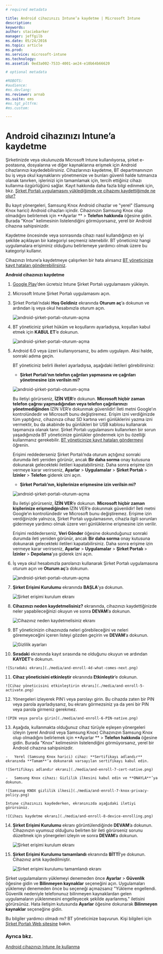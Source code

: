 ```yaml
---
# required metadata

title: Android cihazınızı Intune’a kaydetme | Microsoft Intune
description:
keywords:
author: staciebarker
manager: jeffgilb
ms.date: 05/24/2016
ms.topic: article
ms.prod:
ms.service: microsoft-intune
ms.technology:
ms.assetid: 0ed3a002-7533-4001-ae24-e10b64b66620

# optional metadata

#ROBOTS:
#audience:
#ms.devlang:
ms.reviewer: arnab
ms.suite: ems
#ms.tgt_pltfrm:
#ms.custom:

---
```



# Android cihazınızı Intune’a kaydetme

Şirketinizde veya okulunuzda Microsoft Intune kullanılıyorsa, şirket e-postasına, dosyalarına ve diğer kaynaklarına erişmek için Android cihazlarınızı kaydedebilirsiniz. Cihazlarınızı kaydetme, BT departmanınızın bu iş veya okul kaynaklarını yönetmenize ve bunları güvenli halde tutmanıza olanak tanırken, işlerinizi için tamamlamak için, tercih ettiğiniz cihazı kullanma özgürlüğünü sağlar. Kayıt hakkında daha fazla bilgi edinmek için, bkz. [Şirket Portalı uygulamasını yüklediğimde ve cihazımı kaydettiğimde ne olur?](what-happens-if-you-install-the-Company-Portal-app-and-enroll-your-device-in-intune-android.md)

Bu kayıt yönergeleri, Samsung Knox Android cihazlar ve "yerel" (Samsung Knox harici) Android cihazları içindir. Cihazınızın Samsung Knox olup olmadığını belirlemek için **Ayarlar ** &gt; **Telefon hakkında** öğesine gidin. Burada "Knox" kelimesinin listelendiğini görmüyorsanız, yerel bir Android cihazına sahipsinizdir.

Kaydetme öncesinde veya sonrasında cihazı nasıl kullandığınızı en iyi şekilde açıklayan bir kategoriyi seçmeniz istenebilir. BT yöneticiniz hangi uygulamalara erişiminiz olduğunu belirlemeye yardımcı olmak üzere bu kategoriyi kullanır.

Cihazınızı Intune’a kaydetmeye çalışırken bir hata alırsanız [BT yöneticinize kayıt hataları gönderebilirsiniz](send-enrollment-errors-to-your-it-administrator-android.md).

**Android cihazınızı kaydetme**

1.  [Google Play](http://play.google.com/store/apps/details?id=com.microsoft.windowsintune.companyportal)’den ücretsiz Intune Şirket Portalı uygulamasını yükleyin.

2.  Microsoft Intune Şirket Portalı uygulamasını açın.

3.  Şirket Portalı’ndaki **Hoş Geldiniz** ekranında **Oturum aç**’a dokunun ve ardından iş veya okul hesabınızla oturum açın.

    ![android-şirket-portalı-oturum-açma](./media/and-enroll-0-welcome-screen.png)   

4.  BT yöneticiniz şirket hüküm ve koşullarını ayarladıysa, koşulları kabul etmek için **KABUL ET**’e dokunun.

    ![android-şirket-portalı-oturum-açma](./media/and-enroll-3-accept-terms.png)

5.  Android 6.0 veya üzeri kullanıyorsanız, bu adımı uygulayın. Aksi halde, sonraki adıma geçin. 

    BT yöneticiniz belirli ilkeleri ayarladıysa, aşağıdaki iletileri görebilirsiniz:
    -   **Şirket Portalı’nın telefon çağrıları yapmasına ve çağrıları yönetmesine izin verilsin mi?**

    ![android-şirket-portalı-oturum-açma](./media/and-enroll-3a-allow-phone-access.png)

    Bu iletiyi görürseniz, **İZİN VER**’e dokunun. **Microsoft hiçbir zaman telefon çağrısı yapmadığından veya telefon çağrılarınızı yönetmediğinden** İZİN VER’e dokunmak güvenlidir! İleti metni Google’ın kontrolündedir ve Microsoft bunu değiştiremez. Erişim izni verdiğinizde tüm yaptığınız, cihazınıza cihaz SD kartına veri günlüklerini yazma izni vermektir, bu da akabinde bu günlükleri bir USB kablosu kullanarak taşımanıza olanak tanır. Şirket Portalı uygulamasını kullanırken bir sorun yaşadığınızda BT yöneticinize günlükler göndermek için bu özelliği kullanmanız gerekebilir. [BT yöneticinize kayıt hataları göndermeyi](send-enrollment-errors-to-your-it-administrator-android.md) öğrenin.

    Erişimi reddederseniz Şirket Portalı’nda oturum açtığınız sonraki durumda ileti yeniden görünür, ancak **Bir daha sorma** onay kutusuna dokunarak gelecekteki iletileri kapatabilirsiniz.  Daha sonra erişime izin vermeye karar verirseniz, **Ayarlar** &gt; **Uygulamalar** &gt; **Şirket Portalı** &gt; **İzinler** &gt; **Telefon** giderek izni açın.

    -   **Şirket Portalı’nın, kişilerinize erişmesine izin verilsin mi?**

    ![android-şirket-portalı-oturum-açma](./media/and-enroll-3b-allow-contacts-access.png)

    Bu iletiyi görürseniz, **İZİN VER**’e dokunun. **Microsoft hiçbir zaman kişilerinize erişmediğinden** İZİN VER’e dokunmak güvenlidir! İleti metni Google’ın kontrolündedir ve Microsoft bunu değiştiremez. Erişime izin verdiğinizde yalnızca, Şirket Portalı uygulamasının, cihazla ilgili sorunları gidermeye yardımcı olmak üzere veri günlüklerine erişmesine izin verilir.

    Erişimi reddederseniz, **Veri Gönder** öğesine dokunduğunuz sonraki durumda ileti yeniden görünür, ancak **Bir daha sorma** onay kutusuna dokunarak gelecekteki iletileri kapatabilirsiniz. Daha sonra erişime izin vermeye karar verirseniz, **Ayarlar** &gt; **Uygulamalar** &gt; **Şirket Portalı** &gt; **İzinler** &gt; **Depolama**’ya giderek izni açın.

6.  İş veya okul hesabınızla parolanızı kullanarak Şirket Portalı uygulamasına oturum açın ve **Oturum aç**’a dokunun.

    ![android-şirket-portalı-oturum-açma](./media/and-enroll-2-cp-sign-in.png)

7.  **Şirket Erişimi Kurulumu** ekranında **BAŞLA**’ya dokunun.

    ![Şirket erişimi kurulum ekranı](./media/and-enroll-4a-comp-access-setup.png)

8.  **Cihazınızı neden kaydetmelisiniz?** ekranında, cihazınızı kaydettiğinizde neler yapabileceğinizi okuyun ve sonra **DEVAM**’a dokunun.

    ![Cihazınız neden kaydetmelisiniz ekranı](./media/and-enroll-4b-why-enroll.png)

9.  BT yöneticinizin cihazınızda neleri görebileceğini ve neleri göremeyeceğini içeren listeyi gözden geçirin ve **DEVAM**’a dokunun.

    ![Gizlilik ayarları](./media/and-enroll-4c-we-care-privacy.png)

10.  **Sıradaki** ekranında kayıt sırasında ne olduğunu okuyun ve ardından **KAYDET**’e dokunun.

    ![Sıradaki ekranı](./media/and-enroll-4d-what-comes-next.png)

11.  **Cihaz yöneticisini etkinleştir** ekranında **Etkinleştir**’e dokunun.

    ![Cihaz yöneticisini etkinleştirin ekranı](./media/and-enroll-5-activate.png)

12.  Yönergeleri izleyerek PIN’i veya parolayı girin. Bu cihazda zaten bir PIN veya parola ayarladıysanız, bu ekranı görmezsiniz ya da yeni bir PIN veya parola girmeniz gerekmez.

    ![PIN veya parola girin](./media/and-enroll-6-PIN-native.png)

13.  Aşağıda, kullanmakta olduğunuz cihaz türüyle eşleşen yönergeleri izleyin (yerel Android veya Samsung Knox) Cihazınızın Samsung Knox olup olmadığını belirlemek için **Ayarlar ** &gt; **Telefon hakkında** öğesine gidin. Burada "Knox" kelimesinin listelendiğini görmüyorsanız, yerel bir Android cihazına sahipsinizdir.

    -   Yerel (Samsung Knox harici) cihaz: **Sertifikayı adlandır** ekranında **Tamam**’a dokunarak varsayılan sertifikayı kabul edin.

    ![Sertifikayı adlandır ekranı](./media/and-enroll-7-cert-native.png)

    -   Samsung Knox cihazı: Gizlilik ilkesini kabul edin ve **ONAYLA**’ya dokunun.

    ![Samsung KNOX gizlilik ilkesi](./media/and-enroll-7-knox-privacy-policy.png)

    Intune cihazınızı kaydederken, ekranınızda aşağıdaki iletiyi görürsünüz.

    ![Cihazı kaydetme ekranı](./media/and-enroll-8-device-enrolling.png)

14. **Şirket Erişimi Kurulumu** ekranı görüntülendiğinde **DEVAM**’a dokunun. Cihazınızın uyumsuz olduğunu belirten bir ileti görürseniz sorunu düzeltmek için yönergeleri izleyin ve sonra **DEVAM**’a dokunun.

    ![Şirket erişimi kurulum ekranı](./media/and-enroll-9-comp-access-setup.png)  

11. **Şirket Erişimi Kurulumu tamamlandı** ekranında **BİTTİ**’ye dokunun. Cihazınız artık kaydedilmiştir.

    ![Şirket erişimi kurulumu tamamlandı ekranı](./media/and-enroll-10-comp-access-setup-complete.png)

Şirket uygulamalarını yüklemeyi denemeden önce **Ayarlar** &gt; **Güvenlik** öğesine gidin ve **Bilinmeyen kaynaklar** seçeneğini açın. Uygulamaları yüklemeyi denemeden önce bu seçeneği açmazsanız "Yükleme engellendi. Güvenlik nedeniyle telefonunuz bilinmeyen kaynaklardan gelen uygulamaların yüklenmesini engelleyecek şekilde ayarlanmış." iletisini görürsünüz. Hata iletişim kutusunda **Ayarlar** öğesine dokunarak **Bilinmeyen kaynaklar** seçeneğine gidin.

Bu bilgiler yardımcı olmadı mı? BT yöneticinize başvurun. Kişi bilgileri için [Şirket Portalı Web sitesine](http://portal.manage.microsoft.com) bakın.

### Ayrıca bkz.
[Android cihazınızı Intune ile kullanma](using-your-android-device-with-intune.md)


<!--HONumber=Jun16_HO2-->


